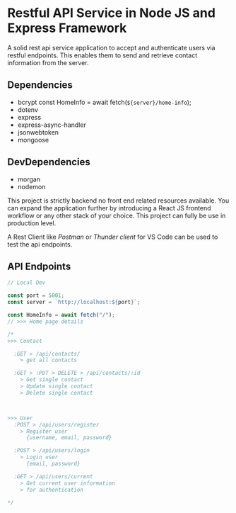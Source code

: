 # Restful API Service in Node JS and Express Framework

A solid rest api service application to accept and authenticate users via restful endpoints. This enables them to send and retrieve contact information from the server.

## Dependencies

- bcrypt
  const HomeInfo = await fetch(`${server}/home-info`);
- dotenv
- express
- express-async-handler
- jsonwebtoken
- mongoose

## DevDependencies

- morgan
- nodemon

This project is strictly backend no front end related resources available. You can expand the application further by introducing a React JS frontend workflow or any other stack of your choice. This project can fully be use in production level.

A Rest Client like _Postman_ or _Thunder client_ for VS Code can be used to test the api endpoints.

## API Endpoints

```js
// Local Dev

const port = 5001;
const server = `http://localhost:${port}`;

const HomeInfo = await fetch("/");
// >>> Home page details

/*
>>> Contact

  :GET > /api/contacts/
    > get all contacts

  :GET > :PUT > DELETE > /api/contacts/:id
    > Get single contact
    > Update single contact
    > Delete single contact



>>> User
  :POST > /api/users/register
    > Register user
      {username, email, password}

  :POST > /api/users/login
    > Login user
      {email, password}

  :GET > /api/users/current
    > Get current user information
    > for authentication

*/
```
